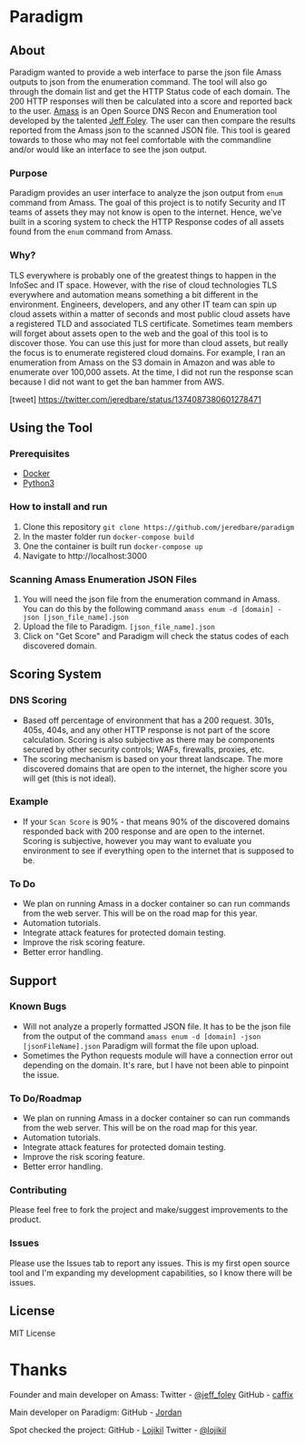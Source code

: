 # Paradigm

## About
Paradigm wanted to provide a web interface to parse the json file Amass outputs to json from the enumeration command.  The tool will also go through the domain list and get the HTTP Status code of each domain.  The 200 HTTP responses will then be calculated into a score and reported back to the user.  [Amass](https://github.com/owasp/amass) is an Open Source DNS Recon and Enumeration tool developed by the talented [Jeff Foley](https://twitter.com/jeff_foley).  The user can then compare the results reported from the Amass json to the scanned JSON file.
This tool is geared towards to those who may not feel comfortable with the commandline and/or would like an interface to see the json output.  

### Purpose
Paradigm provides an user interface to analyze the json output from `enum` command from Amass.  The goal of this project is to notify Security and IT teams of assets they may not know is open to the internet.  Hence, we've built in a scoring system to check the HTTP Response codes of all assets found from the `enum` command from Amass.  

### Why?
TLS everywhere is probably one of the greatest things to happen in the InfoSec and IT space.  However, with the rise of cloud technologies TLS everywhere and automation means something a bit different in the environment.  Engineers, developers, and any other IT team can spin up cloud assets within a matter of seconds and most public cloud assets have a registered TLD and associated TLS certificate.  Sometimes team members will forget about assets open to the web and the goal of this tool is to discover those.  You can use this just for more than cloud assets, but really the focus is to enumerate registered cloud domains. For example, I ran an enumeration from Amass on the S3 domain in Amazon and was able to enumerate over 100,000 assets.  At the time, I did not run the response scan because I did not want to get the ban hammer from AWS.


[tweet]
https://twitter.com/jeredbare/status/1374087380601278471

## Using the Tool

### Prerequisites
* [Docker](https://www.docker.com/)
* [Python3](https://python.org)

### How to install and run
1. Clone this repository
`git clone https://github.com/jeredbare/paradigm`
2. In the master folder run 
`docker-compose build`
3. One the container is built run 
`docker-compose up`
4. Navigate to http://localhost:3000


### Scanning Amass Enumeration JSON Files
1. You will need the json file from the enumeration command in Amass.  You can do this by the following command 
`amass enum -d [domain] -json [json_file_name].json`
2. Upload the file to Paradigm.
`[json_file_name].json`
3. Click on "Get Score" and Paradigm will check the status codes of each discovered domain.  

## Scoring System

### DNS Scoring
* Based off percentage of environment that has a 200 request. 301s, 405s, 404s, and any other HTTP response is not part of the score calculation.  Scoring is also subjective as there may be components secured by other security controls; WAFs, firewalls, proxies, etc.  
* The scoring mechanism is based on your threat landscape.  The more discovered domains that are open to the internet, the higher score you will get (this is not ideal).

### Example
* If your `Scan Score` is 90% - that means 90% of the discovered domains responded back with 200 response and are open to the internet.  Scoring is subjective, however you may want to evaluate you environment to see if everything open to the internet that is supposed to be.  

### To Do
* We plan on running Amass in a docker container so can run commands from the web server.  This will be on the road map for this year.
* Automation tutorials.
* Integrate attack features for protected domain testing. 
* Improve the risk scoring feature. 
* Better error handling.

## Support

### Known Bugs
* Will not analyze a properly formatted JSON file.  It has to be the json file from the output of the command `amass enum -d [domain] -json [jsonFileName].json`  Paradigm will format the file upon upload.
* Sometimes the Python requests module will have a connection error out depending on the domain.  It's rare, but I have not been able to pinpoint the issue.  

### To Do/Roadmap
* We plan on running Amass in a docker container so can run commands from the web server.  This will be on the road map for this year.
* Automation tutorials.
* Integrate attack features for protected domain testing. 
* Improve the risk scoring feature. 
* Better error handling.

### Contributing
Please feel free to fork the project and make/suggest improvements to the product.  

### Issues
Please use the Issues tab to report any issues.  This is my first open source tool and I'm expanding my development capabilities, so I know there will be issues.  

## License 
MIT License

# Thanks
Founder and main developer on Amass: Twitter - [@jeff_foley](https://twitter.com/jeff_foley) GitHub - [caffix](https://github.com/caffix)

Main developer on Paradigm: GitHub - [Jordan](https://github.com/jstanford2013)

Spot checked the project: GitHub - [Lojikil](https://github.com/lojikil) Twitter - [@lojikil](https://twitter.com/lojikil)




